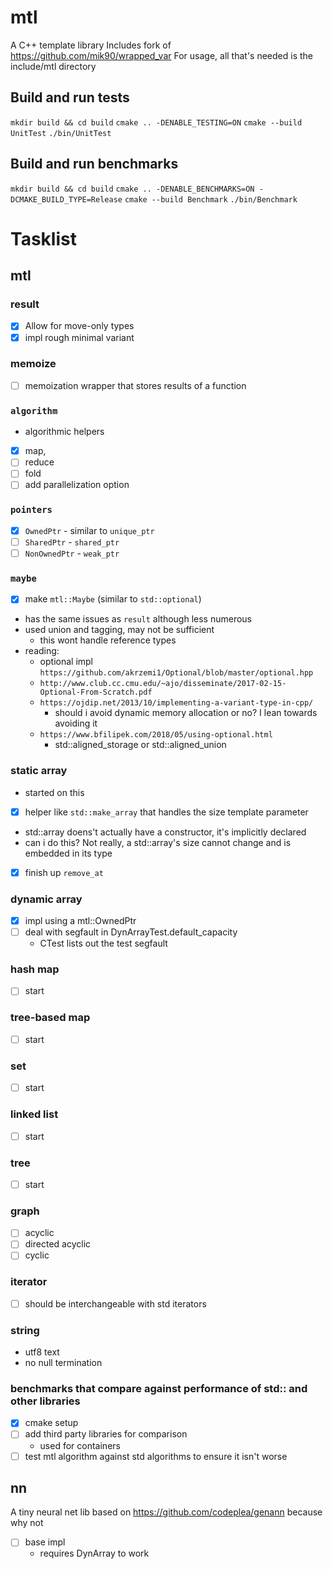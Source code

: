 # mtl
A C++ template library
Includes fork of https://github.com/mik90/wrapped_var
For usage, all that's needed is the include/mtl directory

## Build and run tests
`mkdir build && cd build`
`cmake .. -DENABLE_TESTING=ON`
`cmake --build UnitTest`
`./bin/UnitTest`

## Build and run benchmarks
`mkdir build && cd build`
`cmake .. -DENABLE_BENCHMARKS=ON -DCMAKE_BUILD_TYPE=Release`
`cmake --build Benchmark`
`./bin/Benchmark`

# Tasklist

## mtl
### result
- [x] Allow for move-only types
- [x] impl rough minimal variant
### memoize
- [ ] memoization wrapper that stores results of a function
### `algorithm`
- algorithmic helpers
- [x] map,
- [ ] reduce
- [ ] fold
- [ ] add parallelization option
### `pointers`
- [x] `OwnedPtr` - similar to `unique_ptr`
- [ ] `SharedPtr` - `shared_ptr`
- [ ] `NonOwnedPtr` - `weak_ptr`
### `maybe`
- [x] make `mtl::Maybe` (similar to `std::optional`) 
- has the same issues as `result` although less numerous
- used union and tagging, may not be sufficient
    - this wont handle reference types
- reading:
    - optional impl `https://github.com/akrzemi1/Optional/blob/master/optional.hpp`
    - `http://www.club.cc.cmu.edu/~ajo/disseminate/2017-02-15-Optional-From-Scratch.pdf`
    - `https://ojdip.net/2013/10/implementing-a-variant-type-in-cpp/`
        - should i avoid dynamic memory allocation or no? I lean towards avoiding it
    - `https://www.bfilipek.com/2018/05/using-optional.html`
        - std::aligned_storage or std::aligned_union
### static array
- started on this
- [x] helper like `std::make_array` that handles the size template parameter
- std::array doens't actually have a constructor, it's implicitly declared
- can i do this? Not really, a std::array's size cannot change and is embedded in its type
- [x] finish up `remove_at`
### dynamic array
- [x] impl using a mtl::OwnedPtr
- [ ] deal with segfault in DynArrayTest.default_capacity
    - CTest lists out the test segfault
### hash map
- [ ] start
### tree-based map
- [ ] start
### set
- [ ] start
### linked list
- [ ] start
### tree
- [ ] start
### graph
- [ ] acyclic
- [ ] directed acyclic
- [ ] cyclic
### iterator
- [ ] should be interchangeable with std iterators
### string
- utf8 text
- no null termination
### benchmarks that compare against performance of std:: and other libraries
- [x] cmake setup
- [ ] add third party libraries for comparison
    - used for containers
- [ ] test mtl algorithm against std algorithms to ensure it isn't worse

## nn
A tiny neural net lib based on https://github.com/codeplea/genann because why not
- [ ] base impl
    - requires DynArray to work